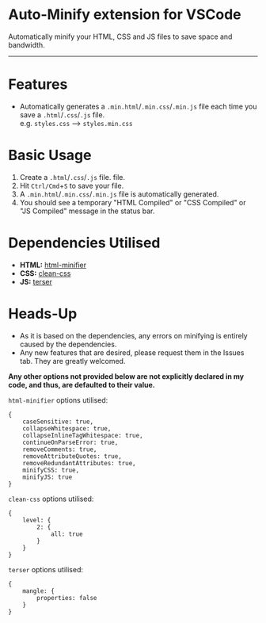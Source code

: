 # Auto-Minify extension for VSCode

Automatically minify your HTML, CSS and JS files to save space and bandwidth.

---


# Features

- Automatically generates a `.min.html`/`.min.css`/`.min.js` file each time you save a `.html`/`.css`/`.js` file.  
  e.g. `styles.css` --> `styles.min.css`

  
# Basic Usage

1.  Create a `.html`/`.css`/`.js` file. file.
2.  Hit `Ctrl/Cmd`+`S` to save your file.
3.  A `.min.html`/`.min.css`/`.min.js` file is automatically generated.
4.  You should see a temporary "HTML Compiled" or "CSS Compiled" or "JS Compiled" message in the status bar.


# Dependencies Utilised
* **HTML:** [html-minifier](https://github.com/kangax/html-minifier)
* **CSS:** [clean-css](https://github.com/clean-css/clean-css/)
* **JS:** [terser](https://github.com/terser/terser/)


# Heads-Up

- As it is based on the dependencies, any errors on minifying is entirely caused by the dependencies.
- Any new features that are desired, please request them in the Issues tab. They are greatly welcomed.

**Any other options not provided below are not explicitly declared in my code, and thus, are defaulted to their value.**

`html-minifier` options utilised: 
```
{
	caseSensitive: true,
	collapseWhitespace: true,
	collapseInlineTagWhitespace: true,
	continueOnParseError: true,
	removeComments: true,
	removeAttributeQuotes: true,
	removeRedundantAttributes: true,
	minifyCSS: true,
	minifyJS: true
}
```

`clean-css` options utilised: 
```
{
	level: {
		2: {
			all: true
		}
	}
}
```

`terser` options utilised:
```
{
	mangle: {
		properties: false
	}
}
```
